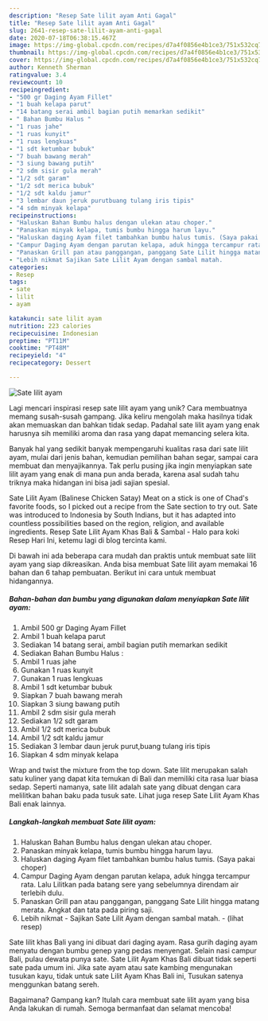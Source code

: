 ```yaml
---
description: "Resep Sate lilit ayam Anti Gagal"
title: "Resep Sate lilit ayam Anti Gagal"
slug: 2641-resep-sate-lilit-ayam-anti-gagal
date: 2020-07-18T06:38:15.467Z
image: https://img-global.cpcdn.com/recipes/d7a4f0856e4b1ce3/751x532cq70/sate-lilit-ayam-foto-resep-utama.jpg
thumbnail: https://img-global.cpcdn.com/recipes/d7a4f0856e4b1ce3/751x532cq70/sate-lilit-ayam-foto-resep-utama.jpg
cover: https://img-global.cpcdn.com/recipes/d7a4f0856e4b1ce3/751x532cq70/sate-lilit-ayam-foto-resep-utama.jpg
author: Kenneth Sherman
ratingvalue: 3.4
reviewcount: 10
recipeingredient:
- "500 gr Daging Ayam Fillet"
- "1 buah kelapa parut"
- "14 batang serai ambil bagian putih memarkan sedikit"
- " Bahan Bumbu Halus "
- "1 ruas jahe"
- "1 ruas kunyit"
- "1 ruas lengkuas"
- "1 sdt ketumbar bubuk"
- "7 buah bawang merah"
- "3 siung bawang putih"
- "2 sdm sisir gula merah"
- "1/2 sdt garam"
- "1/2 sdt merica bubuk"
- "1/2 sdt kaldu jamur"
- "3 lembar daun jeruk purutbuang tulang iris tipis"
- "4 sdm minyak kelapa"
recipeinstructions:
- "Haluskan Bahan Bumbu halus dengan ulekan atau choper."
- "Panaskan minyak kelapa, tumis bumbu hingga harum layu."
- "Haluskan daging Ayam filet tambahkan bumbu halus tumis. (Saya pakai choper)"
- "Campur Daging Ayam dengan parutan kelapa, aduk hingga tercampur rata. Lalu Lilitkan pada batang sere yang sebelumnya direndam air terlebih dulu."
- "Panaskan Grill pan atau panggangan, panggang Sate Lilit hingga matang merata. Angkat dan tata pada piring saji."
- "Lebih nikmat Sajikan Sate Lilit Ayam dengan sambal matah.             (lihat resep)"
categories:
- Resep
tags:
- sate
- lilit
- ayam

katakunci: sate lilit ayam 
nutrition: 223 calories
recipecuisine: Indonesian
preptime: "PT11M"
cooktime: "PT48M"
recipeyield: "4"
recipecategory: Dessert

---
```



![Sate lilit ayam](https://img-global.cpcdn.com/recipes/d7a4f0856e4b1ce3/751x532cq70/sate-lilit-ayam-foto-resep-utama.jpg)

Lagi mencari inspirasi resep sate lilit ayam yang unik? Cara membuatnya memang susah-susah gampang. Jika keliru mengolah maka hasilnya tidak akan memuaskan dan bahkan tidak sedap. Padahal sate lilit ayam yang enak harusnya sih memiliki aroma dan rasa yang dapat memancing selera kita.

Banyak hal yang sedikit banyak mempengaruhi kualitas rasa dari sate lilit ayam, mulai dari jenis bahan, kemudian pemilihan bahan segar, sampai cara membuat dan menyajikannya. Tak perlu pusing jika ingin menyiapkan sate lilit ayam yang enak di mana pun anda berada, karena asal sudah tahu triknya maka hidangan ini bisa jadi sajian spesial.

Sate Lilit Ayam (Balinese Chicken Satay) Meat on a stick is one of Chad&#39;s favorite foods, so I picked out a recipe from the Sate section to try out. Sate was introduced to Indonesia by South Indians, but it has adapted into countless possibilities based on the region, religion, and available ingredients. Resep Sate Lilit Ayam Khas Bali &amp; Sambal - Halo para koki Resep Hari Ini, ketemu lagi di blog tercinta kami.


Di bawah ini ada beberapa cara mudah dan praktis untuk membuat sate lilit ayam yang siap dikreasikan. Anda bisa membuat Sate lilit ayam memakai 16 bahan dan 6 tahap pembuatan. Berikut ini cara untuk membuat hidangannya.

<!--inarticleads1-->

##### Bahan-bahan dan bumbu yang digunakan dalam menyiapkan Sate lilit ayam:

1. Ambil 500 gr Daging Ayam Fillet
1. Ambil 1 buah kelapa parut
1. Sediakan 14 batang serai, ambil bagian putih memarkan sedikit
1. Sediakan  Bahan Bumbu Halus :
1. Ambil 1 ruas jahe
1. Gunakan 1 ruas kunyit
1. Gunakan 1 ruas lengkuas
1. Ambil 1 sdt ketumbar bubuk
1. Siapkan 7 buah bawang merah
1. Siapkan 3 siung bawang putih
1. Ambil 2 sdm sisir gula merah
1. Sediakan 1/2 sdt garam
1. Ambil 1/2 sdt merica bubuk
1. Ambil 1/2 sdt kaldu jamur
1. Sediakan 3 lembar daun jeruk purut,buang tulang iris tipis
1. Siapkan 4 sdm minyak kelapa


Wrap and twist the mixture from the top down. Sate lilit merupakan salah satu kuliner yang dapat kita temukan di Bali dan memiliki cita rasa luar biasa sedap. Seperti namanya, sate lilit adalah sate yang dibuat dengan cara melilitkan bahan baku pada tusuk sate. Lihat juga resep Sate Lilit Ayam Khas Bali enak lainnya. 

<!--inarticleads2-->

##### Langkah-langkah membuat Sate lilit ayam:

1. Haluskan Bahan Bumbu halus dengan ulekan atau choper.
1. Panaskan minyak kelapa, tumis bumbu hingga harum layu.
1. Haluskan daging Ayam filet tambahkan bumbu halus tumis. (Saya pakai choper)
1. Campur Daging Ayam dengan parutan kelapa, aduk hingga tercampur rata. Lalu Lilitkan pada batang sere yang sebelumnya direndam air terlebih dulu.
1. Panaskan Grill pan atau panggangan, panggang Sate Lilit hingga matang merata. Angkat dan tata pada piring saji.
1. Lebih nikmat - Sajikan Sate Lilit Ayam dengan sambal matah. -             (lihat resep)


Sate lilit khas Bali yang ini dibuat dari daging ayam. Rasa gurih daging ayam menyatu dengan bumbu genep yang pedas menyengat. Selain nasi campur Bali, pulau dewata punya sate. Sate Lilit Ayam Khas Bali dibuat tidak seperti sate pada umum ini. Jika sate ayam atau sate kambing mengunakan tusukan kayu, tidak untuk sate Lilit Ayam Khas Bali ini, Tusukan satenya menggunkan batang sereh. 

Bagaimana? Gampang kan? Itulah cara membuat sate lilit ayam yang bisa Anda lakukan di rumah. Semoga bermanfaat dan selamat mencoba!
